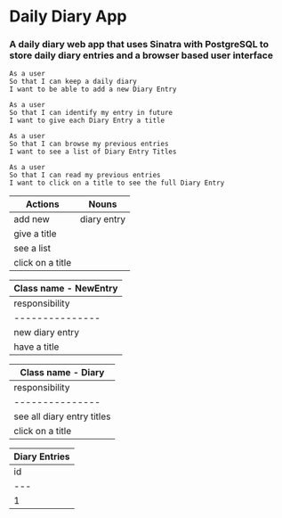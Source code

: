 # Daily Diary App
### A daily diary web app that uses Sinatra with PostgreSQL to store daily diary entries and a browser based user interface
```
As a user
So that I can keep a daily diary
I want to be able to add a new Diary Entry

As a user
So that I can identify my entry in future
I want to give each Diary Entry a title

As a user
So that I can browse my previous entries
I want to see a list of Diary Entry Titles

As a user
So that I can read my previous entries
I want to click on a title to see the full Diary Entry
```
| Actions | Nouns |
|---------|-------|
| add new | diary entry |
| give a title | |
| see a list | |
| click on a title | |

|Class name - NewEntry |
|------------------------|
| responsibility | collaborators |
| ---------------| ------------- |
| new diary entry | |
| have a title | |

|Class name - Diary |
|------------------------|
| responsibility | collaborators |
| ---------------| ------------- |
| see all diary entry titles | |
| click on a title | |

| Diary Entries |
| --- |
| id | title | content |
| --- | --- | --- |
| 1 | first entry | welcome to my diary | 
